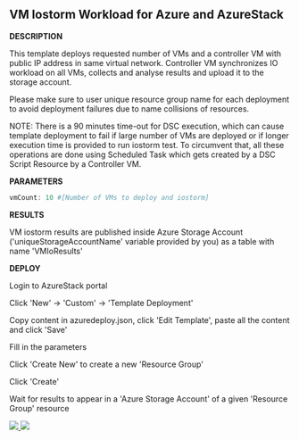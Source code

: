 ## VM Iostorm Workload for Azure and AzureStack ##


<b>DESCRIPTION</b>

This template deploys requested number of VMs and a controller VM with public IP address in same virtual network. Controller VM synchronizes IO workload on all VMs, collects and analyse results and upload it to the storage account.

Please make sure to user unique resource group name for each deployment to avoid deployment failures due to name collisions of resources.

NOTE: There is a 90 minutes time-out for DSC execution, which can cause template deployment to fail if large number of VMs are deployed or if longer execution time is provided to run iostorm test. To circumvent that, all these operations are done using Scheduled Task which gets created by a DSC Script Resource by a Controller VM.


<b>PARAMETERS</b>
```PowerShell
vmCount: 10 #[Number of VMs to deploy and iostorm]
```

<b>RESULTS</b>

VM iostorm results are published inside Azure Storage Account ('uniqueStorageAccountName' variable provided by you) as a table with name 'VMIoResults'


<b>DEPLOY</b>

Login to AzureStack portal

Click 'New' -> 'Custom' -> 'Template Deployment'

Copy content in azuredeploy.json, click 'Edit Template', paste all the content and click 'Save'

Fill in the parameters

Click 'Create New' to create a new 'Resource Group'

Click 'Create'

Wait for results to appear in a 'Azure Storage Account' of a given 'Resource Group' resource

<a href="https://portal.azure.com/#create/Microsoft.Template/uri/https%3A%2F%2Fraw.githubusercontent.com%2FAzure%2FAzureStack-QuickStart-Templates%2FAzureStackTechnicalPreview2%2Fiostorm-vm-iops-latency%2Fazuredeploy.json" target="_blank">
    <img src="http://azuredeploy.net/deploybutton.png"/>
</a>
<a href="http://armviz.io/#/?load=https%3A%2F%2Fraw.githubusercontent.com%2FAzure%2FAzureStack-QuickStart-Templates%2FAzureStackTechnicalPreview2%2Fiostorm-vm-iops-latency%2Fazuredeploy.json" target="_blank">
    <img src="http://armviz.io/visualizebutton.png"/>
</a>

